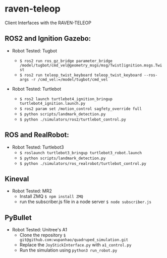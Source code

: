 # raven-teleop

Client Interfaces with the RAVEN-TELEOP

## ROS2 and Ignition Gazebo:
- Robot Tested: Tugbot
    - ```$ ros2 run ros_gz_bridge parameter_bridge /model/tugbot/cmd_vel@geometry_msgs/msg/Twist]ignition.msgs.Twist ```
    - ```$ ros2 run teleop_twist_keyboard teleop_twist_keyboard --ros-args -r /cmd_vel:=/model/tugbot/cmd_vel ```

- Robot Tested: Turtlebot
    - `$ ros2 launch turtlebot4_ignition_bringup turtlebot4_ignition.launch.py`
    - `$ ros2 param set /motion_control sagfety_override full`
    - `$ python scripts/landmark_detection.py`
    - `$ python ./simulators/ros2/turtlebot_control.py`

## ROS and RealRobot:
- Robot Tested: Turtlebot3
    - `$ roslaunch turtlebot3_bringup turtlebot3_robot.launch`
    - `$ python scripts/landmark_detection.py`
    - `$ python ./simulators/ros_realrobot/turtlebot_control.py`

## Kineval
- Robot Tested: MR2
    - Install ZMQ `$ npm install ZMQ `
    - run the subscriber.js file in a node server `$ node subscriber.js `
      
## PyBullet
- Robot Tested: Unitree's A1
    - Clone the repository `$ git@github.com:wupanhao/quadruped_simulation.git`
    - Replace the `JoyStickInterface.py` with `a1_control.py`
    - Run the simulation using `python3 run_robot.py`
